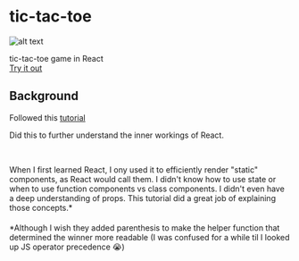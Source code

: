 # tic-tac-toe

![alt text](https://github.com/brentonjackson/tic-tac-toe/tictactoe.PNG "Game Screenshot")


tic-tac-toe game in React<br>
[Try it out](https://pensive-brahmagupta-d6741d.netlify.com/)

## Background

Followed this [tutorial](https://reactjs.org/tutorial/tutorial.html)

Did this to further understand the inner workings of React.<br>

<br>

When I first learned React, I ony used it to efficiently render "static" components, as React would call them. I didn't know how to use state or when to use function components vs class components. I didn't even have a deep understanding of props. This tutorial did a great job of explaining those concepts.*



####
\*Although I wish they added parenthesis to make the helper function that determined the winner more readable (I was confused for a while til I looked up JS operator precedence 😭)
